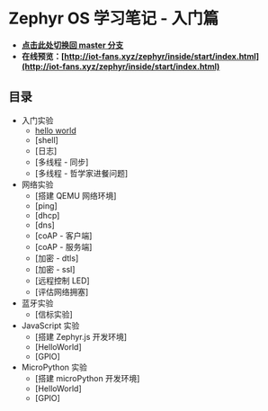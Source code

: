 # Zephyr OS 学习笔记 - 入门篇

- **[点击此处切换回 master 分支](../../tree/master/)**
- **在线预览：[http://iot-fans.xyz/zephyr/inside/start/index.html](http://iot-fans.xyz/zephyr/inside/start/index.html)**

## 目录

- 入门实验
  - [hello world](src/primary/hello.rst)
  - [shell]
  - [日志]
  - [多线程 - 同步]
  - [多线程 - 哲学家进餐问题]
- 网络实验
  - [搭建 QEMU 网络环境]
  - [ping]
  - [dhcp]
  - [dns]
  - [coAP - 客户端]
  - [coAP - 服务端]
  - [加密 - dtls]
  - [加密 - ssl]
  - [远程控制 LED]
  - [评估网络拥塞]
- 蓝牙实验
  - [信标实验]
- JavaScript 实验
  - [搭建 Zephyr.js 开发环境]
  - [HelloWorld]
  - [GPIO]
- MicroPython 实验
  - [搭建 microPython 开发环境]
  - [HelloWorld]
  - [GPIO]
